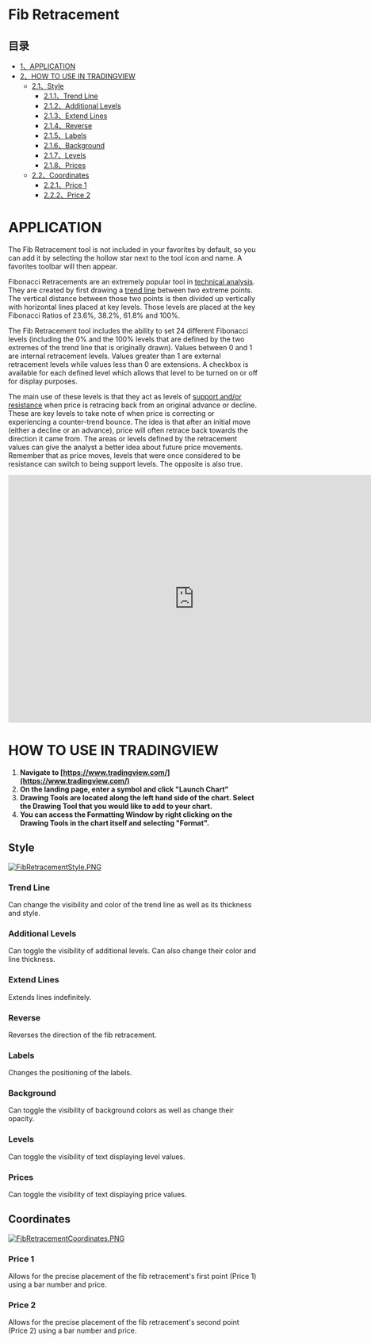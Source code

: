# Fib Retracement

## 目录

-   [1、APPLICATION](#APPLICATION)
-   [2、HOW TO USE IN TRADINGVIEW](#HOW_TO_USE_IN_TRADINGVIEW)
    -   [2.1、Style](#Style)
        -   [2.1.1、Trend Line](#Trend_Line)
        -   [2.1.2、Additional Levels](#Additional_Levels)
        -   [2.1.3、Extend Lines](#Extend_Lines)
        -   [2.1.4、Reverse](#Reverse)
        -   [2.1.5、Labels](#Labels)
        -   [2.1.6、Background](#Background)
        -   [2.1.7、Levels](#Levels)
        -   [2.1.8、Prices](#Prices)
    -   [2.2、Coordinates](#Coordinates)
        -   [2.2.1、Price 1](#Price_1)
        -   [2.2.2、Price 2](#Price_2)

# APPLICATION

The Fib Retracement tool is not included in your favorites by default, so you can add it by selecting the hollow star next to the tool icon and name. A favorites toolbar will then appear.

Fibonacci Retracements are an extremely popular tool in  [technical analysis](https://www.tradingview.com/wiki/Technical_Analysis "Technical Analysis"). They are created by first drawing a  [trend line](https://www.tradingview.com/wiki/Trend_Line "Trend Line")  between two extreme points. The vertical distance between those two points is then divided up vertically with horizontal lines placed at key levels. Those levels are placed at the key Fibonacci Ratios of 23.6%, 38.2%, 61.8% and 100%.

The Fib Retracement tool includes the ability to set 24 different Fibonacci levels (including the 0% and the 100% levels that are defined by the two extremes of the trend line that is originally drawn). Values between 0 and 1 are internal retracement levels. Values greater than 1 are external retracement levels while values less than 0 are extensions. A checkbox is available for each defined level which allows that level to be turned on or off for display purposes.

The main use of these levels is that they act as levels of  [support and/or resistance](https://www.tradingview.com/wiki/Support_and_Resistance "Support and Resistance")  when price is retracing back from an original advance or decline. These are key levels to take note of when price is correcting or experiencing a counter-trend bounce. The idea is that after an initial move (either a decline or an advance), price will often retrace back towards the direction it came from. The areas or levels defined by the retracement values can give the analyst a better idea about future price movements. Remember that as price moves, levels that were once considered to be resistance can switch to being support levels. The opposite is also true.

<iframe src="https://www.tradingview.com/embed/lFAIMr83/" frameborder="0" width="750" height="500"></iframe>

# HOW TO USE IN TRADINGVIEW

1.  **Navigate to  [https://www.tradingview.com/](https://www.tradingview.com/)**
2.  **On the landing page, enter a symbol and click "Launch Chart"**
3.  **Drawing Tools are located along the left hand side of the chart. Select the Drawing Tool that you would like to add to your chart.**
4.  **You can access the Formatting Window by right clicking on the Drawing Tools in the chart itself and selecting "Format".**

## Style

[![FibRetracementStyle.PNG](https://wiki-pics.tradingview.com/tv/public/9/91/FibRetracementStyle.PNG)](https://www.tradingview.com/wiki/File:FibRetracementStyle.PNG)

### Trend Line

Can change the visibility and color of the trend line as well as its thickness and style.

### Additional Levels

Can toggle the visibility of additional levels. Can also change their color and line thickness.

### Extend Lines

Extends lines indefinitely.

### Reverse

Reverses the direction of the fib retracement.

### Labels

Changes the positioning of the labels.

### Background

Can toggle the visibility of background colors as well as change their opacity.

### Levels

Can toggle the visibility of text displaying level values.

### Prices

Can toggle the visibility of text displaying price values.

## Coordinates

[![FibRetracementCoordinates.PNG](https://wiki-pics.tradingview.com/tv/public/4/47/FibRetracementCoordinates.PNG)](https://www.tradingview.com/wiki/File:FibRetracementCoordinates.PNG)

### Price 1

Allows for the precise placement of the fib retracement's first point (Price 1) using a bar number and price.

### Price 2

Allows for the precise placement of the fib retracement's second point (Price 2) using a bar number and price.